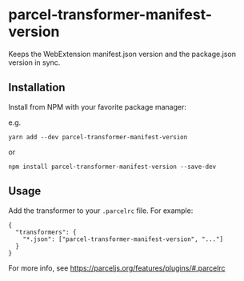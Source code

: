 # parcel-transformer-manifest-version

Keeps the WebExtension manifest.json version and the package.json version in sync.

## Installation

Install from NPM with your favorite package manager:

e.g.

`yarn add --dev parcel-transformer-manifest-version`

or

`npm install parcel-transformer-manifest-version --save-dev`

## Usage

Add the transformer to your `.parcelrc` file.
For example:

```
{
  "transformers": {
    "*.json": ["parcel-transformer-manifest-version", "..."]
  }
}
```

For more info, see https://parceljs.org/features/plugins/#.parcelrc
